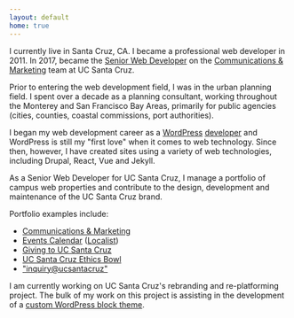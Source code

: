 ```yaml
---
layout: default
home: true
---
```


I currently live in Santa Cruz, CA. I became a professional web developer in 2011. In 2017, became the [Senior Web Developer](https://campusdirectory.ucsc.edu/cd_detail?uid=jchafin) on the [Communications & Marketing](https://communications.ucsc.edu) team at UC Santa Cruz.

Prior to entering the web development field, I was in the urban planning field. I spent over a decade as a planning consultant, working throughout the Monterey and San Francisco Bay Areas, primarily for public agencies (cities, counties, coastal commissions, port authorities).

I began my web development career as a [WordPress](https://wordpress.org/) [developer](https://www.hyperarts.com/) and WordPress is still my "first love" when it comes to web technology. Since then, however, I have created sites using a variety of web technologies, including Drupal, React, Vue and Jekyll.

As a Senior Web Developer for UC Santa Cruz, I manage a portfolio of campus web properties and contribute to the design, development and maintenance of the UC Santa Cruz brand.

Portfolio examples include:

- [Communications & Marketing](https://communications.ucsc.edu)
- [Events Calendar](https://events.ucsc.edu/) ([Localist](https://www.localist.com/))
- [Giving to UC Santa Cruz](https://giving.ucsc.edu/)
- [UC Santa Cruz Ethics Bowl](https://reports.news.ucsc.edu/ethics-bowl/)
- ["inquiry@ucsantacruz"](https://inquiry.ucsc.edu/)

I am currently working on UC Santa Cruz's rebranding and re-platforming project. The bulk of my work on this project is assisting in the development of a [custom WordPress block theme](https://github.com/ucsc/ucsc-2022).
